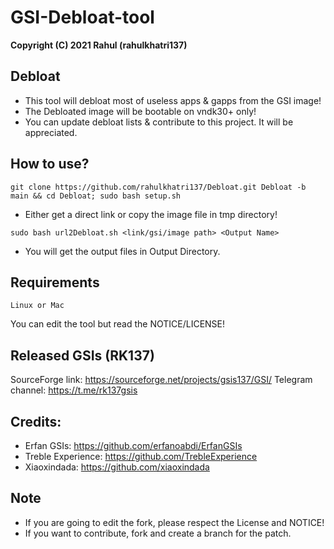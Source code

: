 # GSI-Debloat-tool
**Copyright (C) 2021 Rahul (rahulkhatri137)**

## Debloat
* This tool will debloat most of useless apps & gapps from the GSI image! 
* The Debloated image will be bootable on vndk30+ only! 
* You can update debloat lists & contribute to this project. It will be appreciated.

## How to use?
```
git clone https://github.com/rahulkhatri137/Debloat.git Debloat -b main && cd Debloat; sudo bash setup.sh
```

* Either get a direct link or copy the image file in tmp directory!

```
sudo bash url2Debloat.sh <link/gsi/image path> <Output Name>
```

* You will get the output files in Output Directory.

## Requirements
    Linux or Mac
You can edit the tool but read the NOTICE/LICENSE!

## Released GSIs (RK137)
SourceForge link: https://sourceforge.net/projects/gsis137/GSI/
Telegram channel: https://t.me/rk137gsis

## Credits:  
* Erfan GSIs: https://github.com/erfanoabdi/ErfanGSIs
* Treble Experience: https://github.com/TrebleExperience
* Xiaoxindada: https://github.com/xiaoxindada

## Note
* If you are going to edit the fork, please respect the License and NOTICE!
* If you want to contribute, fork and create a branch for the patch.